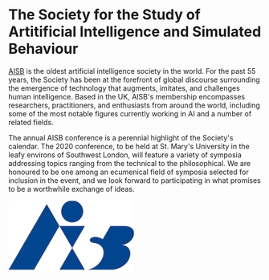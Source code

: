 # The Society for the Study of Artitificial Intelligence and Simulated Behaviour

[AISB](https://aisb.org.uk) is the oldest artificial intelligence society in the world.  For the past 55 years, the Society has been at the forefront of global discourse surrounding the emergence of technology that augments, imitates, and challenges human intelligence.  Based in the UK, AISB's membership encompasses researchers, practitioners, and enthusiasts from around the world, including some of the most notable figures currently working in AI and a number of related fields.

The annual AISB conference is a perennial highlight of the Society's calendar.  The 2020 conference, to be held at St. Mary's University in the leafy environs of Southwest London, will feature a variety of symposia addressing topics ranging from the technical to the philosophical.  We are honoured to be one among an ecumenical field of symposia selected for inclusion in the event, and we look forward to participating in what promises to be a worthwhile exchange of ideas.

[![aisb](aisb.png)](https://aisb.org.uk)
